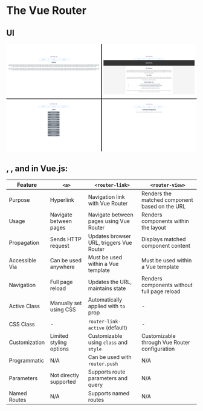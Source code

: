 # The Vue Router

## UI

![Alt text](public/image.png)

## <a>, <router-link>, and <router-view> in Vue.js:

| Feature        | `<a>`                   | `<router-link>`                          | `<router-view>`                                |
| -------------- | ----------------------- | ---------------------------------------- | ---------------------------------------------- |
| Purpose        | Hyperlink               | Navigation link with Vue Router          | Renders the matched component based on the URL |
| Usage          | Navigate between pages  | Navigate between pages using Vue Router  | Renders components within the layout           |
| Propagation    | Sends HTTP request      | Updates browser URL, triggers Vue Router | Displays matched component content             |
| Accessible Via | Can be used anywhere    | Must be used within a Vue template       | Must be used within a Vue template             |
| Navigation     | Full page reload        | Updates the URL, maintains state         | Renders components without full page reload    |
| Active Class   | Manually set using CSS  | Automatically applied with `to` prop     | -                                              |
| CSS Class      | -                       | `router-link-active` (default)           | -                                              |
| Customization  | Limited styling options | Customizable using `class` and `style`   | Customizable through Vue Router configuration  |
| Programmatic   | N/A                     | Can be used with `router.push`           | N/A                                            |
| Parameters     | Not directly supported  | Supports route parameters and query      | N/A                                            |
| Named Routes   | N/A                     | Supports named routes                    | N/A                                            |
